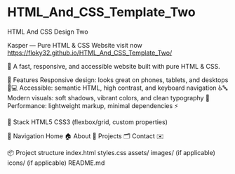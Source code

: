 # HTML_And_CSS_Template_Two

HTML And CSS Design Two

Kasper — Pure HTML & CSS Website visit now https://floky32.github.io/HTML_And_CSS_Template_Two/

🚀 A fast, responsive, and accessible website built with pure HTML & CSS.

🌈 Features
Responsive design: looks great on phones, tablets, and desktops 📱💻
Accessible: semantic HTML, high contrast, and keyboard navigation ♿️🔤
Modern visuals: soft shadows, vibrant colors, and clean typography 🎨
Performance: lightweight markup, minimal dependencies ⚡

🧰 Stack
HTML5
CSS3 (flexbox/grid, custom properties)

🧭 Navigation
Home 🏠
About 👋
Projects 🗂️
Contact ✉️

📦 Project structure
index.html
styles.css
assets/
images/ (if applicable)
icons/ (if applicable)
README.md
